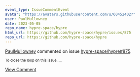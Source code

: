 ```yaml
---
event_type: IssueCommentEvent
avatar: "https://avatars.githubusercontent.com/u/60452402?"
user: PaulMullowney
date: 2023-05-05
repo_name: hypre-space/hypre
html_url: https://github.com/hypre-space/hypre/issues/875
repo_url: https://github.com/hypre-space/hypre
---
```


<a href='https://github.com/PaulMullowney' target='_blank'>PaulMullowney</a> commented on issue <a href='https://github.com/hypre-space/hypre/issues/875' target='_blank'>hypre-space/hypre#875</a>.

<small>To close the loop on this issue. ...</small>

<a href='https://github.com/hypre-space/hypre/issues/875' target='_blank'>View Comment</a>